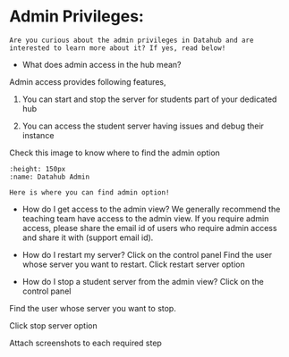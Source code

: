 # Admin Privileges:

```{note}
Are you curious about the admin privileges in Datahub and are interested to learn more about it? If yes, read below!

```

* What does admin access in the hub mean? 

Admin access provides following features,

1. You can start and stop the server for students part of your dedicated hub

2. You can access the student server having issues and debug their instance

Check this image to know where to find the admin option
```{figure} admin.png
:height: 150px
:name: Datahub Admin

Here is where you can find admin option!
```

* How do I get access to the admin view? 
We generally recommend the teaching team have access to the admin view. If you require admin access, please share the email id of users who require admin access and share it with (support email id). 

* How do I restart my server?
Click on the control panel
Find the user whose server you want to restart. 
Click restart server option

* How do I stop a student server from the admin view?
Click on the control panel

Find the user whose server you want to stop. 

Click stop server option

Attach screenshots to each required step
